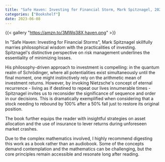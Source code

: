 ```yaml
---
title: "Safe Haven: Investing for Financial Storm, Mark Spitznagel, 2023"
categories: ["Bookshelf"]
date: 2023-06-08
---
```


{{< gallery "https://amzn.to/3MWq38X,haven.png" >}}

In "Safe Haven: Investing for Financial Storms", Mark Spitznagel skillfully marries philosophical wisdom with the practicalities of investing. Spitznagel's distinctive perspective on risk management underlines the essentiality of minimizing losses.

His philosophy-driven approach to investment is compelling: in the quantum realm of Schrödinger, where all potentialities exist simultaneously until the final moment, one might instinctively rely on the arithmetic mean of investment returns. However, by invoking Nietzsche's concept of eternal recurrence - living as if destined to repeat our lives innumerable times - Spitznagel invites us to reconsider the significance of sequence and order in our decisions. This is dramatically exemplified when considering that a stock needing to rebound by 100% after a 50% fall just to restore its original position.

The book further equips the reader with insightful strategies on asset allocation and the use of insurance to lever returns during unforeseen market crashes.

Due to the complex mathematics involved, I highly recommend digesting this work as a book rather than an audiobook. Some of the concepts demand contemplation and the mathematics can be challenging, but the core principles remain accessible and resonate long after reading.
